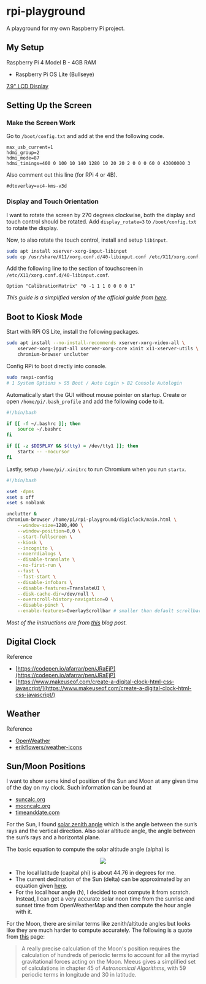 # rpi-playground

A playground for my own Raspberry Pi project.

## My Setup

Raspberry Pi 4 Model B - 4GB RAM

-   Raspberry Pi OS Lite (Bullseye)

[7.9" LCD Display](https://www.waveshare.com/7.9inch-hdmi-lcd.htm)

## Setting Up the Screen

### Make the Screen Work

Go to `/boot/config.txt` and add at the end the following code.

```
max_usb_current=1
hdmi_group=2
hdmi_mode=87
hdmi_timings=400 0 100 10 140 1280 10 20 20 2 0 0 0 60 0 43000000 3
```

Also comment out this line (for RPi 4 or 4B).

```
#dtoverlay=vc4-kms-v3d
```

### Display and Touch Orientation

I want to rotate the screen by 270 degrees clockwise, both the display and touch control should be rotated. Add `display_rotate=3` to `/boot/config.txt` to rotate the display.

Now, to also rotate the touch control, install and setup `libinput`.

```bash
sudo apt install xserver-xorg-input-libinput
sudo cp /usr/share/X11/xorg.conf.d/40-libinput.conf /etc/X11/xorg.conf.d/
```

Add the following line to the section of touchscreen in `/etc/X11/xorg.conf.d/40-libinput.conf`.

```
Option "CalibrationMatrix" "0 -1 1 1 0 0 0 0 1"
```

_This guide is a simplified version of the official guide from [here](https://www.waveshare.com/wiki/7.9inch_HDMI_LCD)._

## Boot to Kiosk Mode

Start with RPi OS Lite, install the following packages.

```bash
sudo apt install --no-install-recommends xserver-xorg-video-all \
    xserver-xorg-input-all xserver-xorg-core xinit x11-xserver-utils \
    chromium-browser unclutter
```

Config RPi to boot directly into console.

```bash
sudo raspi-config
# 1 System Options > S5 Boot / Auto Login > B2 Console Autologin
```

Automatically start the GUI without mouse pointer on startup. Create or open
`/home/pi/.bash_profile` and add the following code to it.

<!-- bash_profile_start -->

```bash
#!/bin/bash

if [[ -f ~/.bashrc ]]; then
    source ~/.bashrc
fi

if [[ -z $DISPLAY && $(tty) = /dev/tty1 ]]; then
    startx -- -nocursor
fi
```

<!-- bash_profile_end -->

Lastly, setup `/home/pi/.xinitrc` to run Chromium when you run `startx`.

<!-- xinitrc_start -->

```bash
#!/bin/bash

xset -dpms
xset s off
xset s noblank

unclutter &
chromium-browser /home/pi/rpi-playground/digiclock/main.html \
    --window-size=1280,400 \
    --window-position=0,0 \
    --start-fullscreen \
    --kiosk \
    --incognito \
    --noerrdialogs \
    --disable-translate \
    --no-first-run \
    --fast \
    --fast-start \
    --disable-infobars \
    --disable-features=TranslateUI \
    --disk-cache-dir=/dev/null \
    --overscroll-history-navigation=0 \
    --disable-pinch \
    --enable-features=OverlayScrollbar # smaller than default scrollbar
```

<!-- xinitrc_end -->

_Most of the instructions are from [this](https://blog.r0b.io/post/minimal-rpi-kiosk/) blog post._

## Digital Clock

Reference

-   [https://codepen.io/afarrar/pen/JRaEjP](https://codepen.io/afarrar/pen/JRaEjP)
-   [https://www.makeuseof.com/create-a-digital-clock-html-css-javascript/](https://www.makeuseof.com/create-a-digital-clock-html-css-javascript/)

## Weather

Reference

-   [OpenWeather](https://openweathermap.org/)
-   [erikflowers/weather-icons](https://github.com/erikflowers/weather-icons)

## Sun/Moon Positions

I want to show some kind of position of the Sun and Moon at any given time of the day on my clock. Such information can be found at

-   [suncalc.org](https://www.suncalc.org/)
-   [mooncalc.org](https://www.mooncalc.org/)
-   [timeanddate.com](https://www.timeanddate.com/)

For the Sun, I found [solar zenith angle](https://en.wikipedia.org/wiki/Solar_zenith_angle) which is the angle between the sun’s rays and the vertical direction. Also solar altitude angle, the angle between the sun’s rays and a horizontal plane.

The basic equation to compute the solar altitude angle (alpha) is

<p align="center">
    <img src="https://wikimedia.org/api/rest_v1/media/math/render/svg/34a7c9c9d284efb5d263adcff2518505924b1727" />
</p>

-   The local latitude (capital phi) is about 44.76 in degrees for me.
-   The current declination of the Sun (delta) can be approximated by an equation given [here](https://www.esrl.noaa.gov/gmd/grad/solcalc/solareqns.PDF).
-   For the local hour angle (h), I decided to not compute it from scratch. Instead, I can get a very accurate solar noon time from the sunrise and sunset time from OpenWeatherMap and then compute the hour angle with it.

For the Moon, there are similar terms like zenith/altitude angles but looks like they are much harder to compute accurately. The following is a quote from [this](https://airmass.org/notes) page:

> A really precise calculation of the Moon's position requires the calculation of hundreds of periodic terms to account for all the myriad gravitational forces acting on the Moon. Meeus gives a simplified set of calculations in chapter 45 of _Astronomical Algorithms_, with 59 periodic terms in longitude and 30 in latitude.
